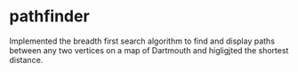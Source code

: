 # pathfinder
 
Implemented the breadth first search algorithm to find and display paths between any two vertices on a map of Dartmouth and higligjted the shortest distance. 
